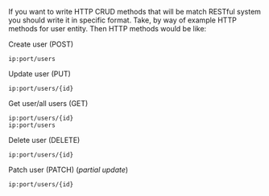 ﻿If you want to write HTTP CRUD methods that will be match RESTful system you should write it in specific format.
Take, by way of example HTTP methods for user entity. Then HTTP methods would be like:

Create user (POST)

    ip:port/users

Update user (PUT)

    ip:port/users/{id}

Get user/all users (GET)

    ip:port/users/{id}
    ip:port/users

Delete user (DELETE)

    ip:port/users/{id}

Patch user (PATCH) (*partial update*)

    ip:port/users/{id}


